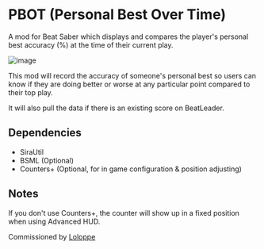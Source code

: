 # PBOT (Personal Best Over Time)
A mod for Beat Saber which displays and compares the player's personal best accuracy (%) at the time of their current play.

![image](https://user-images.githubusercontent.com/41306347/231147301-6e830ad5-0784-4c76-9052-0ecbd8578c60.png)

This mod will record the accuracy of someone's personal best so users can know if they are doing better or worse at any particular point compared to their top play.

It will also pull the data if there is an existing score on BeatLeader.

## Dependencies

* SiraUtil
* BSML (Optional)
* Counters+ (Optional, for in game configuration & position adjusting)

## Notes

If you don't use Counters+, the counter will show up in a fixed position when using Advanced HUD.

Commissioned by [Loloppe](https://github.com/Loloppe)
